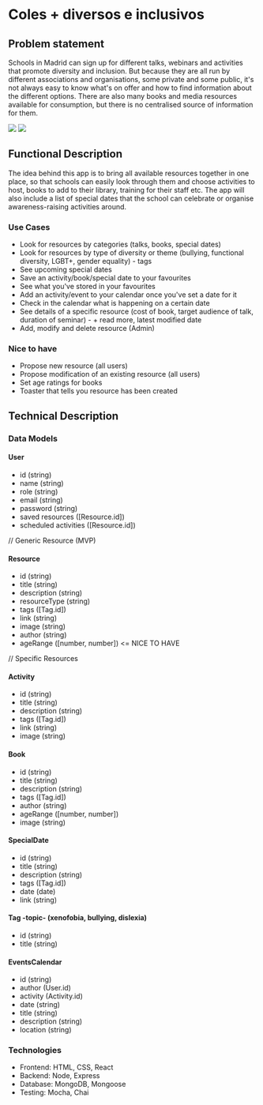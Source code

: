 # Coles + diversos e inclusivos

## Problem statement

Schools in Madrid can sign up for different talks, webinars and activities that promote diversity and inclusion. But because they are all run by different associations and organisations, some private and some public, it's not always easy to know what's on offer and how to find information about the different options. There are also many books and media resources available for consumption, but there is no centralised source of information for them.

![](https://core-docs.s3.amazonaws.com/cresskill_public_schools_ar/article/image/large_51df9e8b-9051-4abe-a1c2-01e39de1cb4f.jpg)
![](https://media4.giphy.com/media/v1.Y2lkPTc5MGI3NjExa3R0emc5bHJreXU0NnA3emljbmV0NzhzdnRoYmU2MHp0dGN1NjhoOCZlcD12MV9pbnRlcm5hbF9naWZfYnlfaWQmY3Q9Zw/RKYCLMYC6Ti21ggUx7/giphy.gif)

## Functional Description

The idea behind this app is to bring all available resources together in one place, so that schools can easily look through them and choose activities to host, books to add to their library, training for their staff etc. The app will also include a list of special dates that the school can celebrate or organise awareness-raising activities around.

### Use Cases

- Look for resources by categories (talks, books, special dates)
- Look for resources by type of diversity or theme (bullying, functional diversity, LGBT+, gender equality) - tags
- See upcoming special dates
- Save an activity/book/special date to your favourites
- See what you've stored in your favourites
- Add an activity/event to your calendar once you've set a date for it
- Check in the calendar what is happening on a certain date
- See details of a specific resource (cost of book, target audience of talk, duration of seminar) - + read more, latest modified date
- Add, modify and delete resource (Admin)

### Nice to have

- Propose new resource (all users)
- Propose modification of an existing resource (all users)
- Set age ratings for books
- Toaster that tells you resource has been created

## Technical Description

### Data Models

#### User

- id (string)
- name (string)
- role (string)
- email (string)
- password (string)
- saved resources ([Resource.id])
- scheduled activities ([Resource.id])

// Generic Resource (MVP)

#### Resource

- id (string)
- title (string)
- description (string)
- resourceType (string)
- tags ([Tag.id])
- link (string)
- image (string)
- author (string)
- ageRange ([number, number]) <= NICE TO HAVE

// Specific Resources

#### Activity

- id (string)
- title (string)
- description (string)
- tags ([Tag.id])
- link (string)
- image (string)

#### Book

- id (string)
- title (string)
- description (string)
- tags ([Tag.id])
- author (string)
- ageRange ([number, number])
- image (string)

#### SpecialDate

- id (string)
- title (string)
- description (string)
- tags ([Tag.id])
- date (date)
- link (string)

#### Tag -topic- (xenofobia, bullying, dislexia)

- id (string)
- title (string)

#### EventsCalendar

- id (string)
- author (User.id)
- activity (Activity.id)
- date (string)
- title (string)
- description (string)
- location (string)

### Technologies

- Frontend: HTML, CSS, React
- Backend: Node, Express
- Database: MongoDB, Mongoose
- Testing: Mocha, Chai
